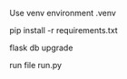 Use venv environment .venv

<!-- After clone install dependencies  -->

pip install -r requirements.txt

<!-- flask db init (first time) -->

flask db upgrade

run file run.py

